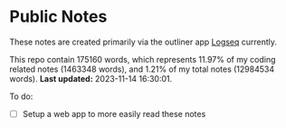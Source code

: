 # Public Notes

These notes are created primarily via the outliner app [Logseq](https://github.com/logseq/logseq) currently.

This repo contain 175160 words, which represents 11.97% of my coding related notes (1463348 words), and 1.21% of my total notes (12984534 words). **Last updated:** 2023-11-14 16:30:01. 

To do:

- [ ] Setup a web app to more easily read these notes
